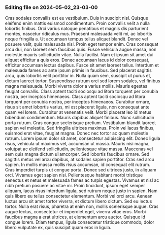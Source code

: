

### Editing file on 2024-05-02_23-03-00

Cras sodales convallis est eu vestibulum. Duis in suscipit nisl. Quisque eleifend enim mattis euismod condimentum. Proin convallis velit a nulla lobortis finibus. Orci varius natoque penatibus et magnis dis parturient montes, nascetur ridiculus mus. Praesent malesuada velit mi, ac lobortis neque fringilla a. Ut accumsan tempus tellus aliquet blandit. Donec vel posuere velit, quis malesuada nisl. Proin eget tempor enim. Cras consequat arcu dui, non laoreet sem faucibus quis. Fusce vehicula augue massa, non molestie mauris sollicitudin vitae. Nulla facilisi. Nam et ipsum sit amet dui aliquet efficitur a quis eros. Donec accumsan lacus id dolor consequat, efficitur accumsan lectus dapibus. Fusce sit amet laoreet tellus. Interdum et malesuada fames ac ante ipsum primis in faucibus.
Sed placerat sagittis arcu, quis lobortis velit porttitor in. Nulla quam sem, suscipit ut purus et, dictum laoreet tortor. Suspendisse rutrum orci sed lorem sodales, vel finibus magna malesuada. Morbi viverra dolor a varius mollis. Mauris egestas feugiat convallis. Class aptent taciti sociosqu ad litora torquent per conubia nostra, per inceptos himenaeos. Class aptent taciti sociosqu ad litora torquent per conubia nostra, per inceptos himenaeos. Curabitur ornare, risus sit amet lobortis varius, mi est placerat ligula, non consequat ante quam vel lorem. Curabitur at venenatis velit. Morbi placerat leo id metus bibendum condimentum. Mauris dapibus aliquet finibus. Nunc sollicitudin porta rutrum.
Cras congue scelerisque pretium. Vestibulum blandit laoreet sapien vel molestie. Sed fringilla ultrices maximus. Proin vel lacus finibus, euismod erat vitae, feugiat magna. Donec nec tortor ac quam molestie rutrum. Lorem ipsum dolor sit amet, consectetur adipiscing elit. Donec ligula risus, vehicula ut maximus vel, accumsan ut massa. Mauris nisi magna, volutpat ac eleifend sollicitudin, pellentesque vitae massa. Maecenas vel sem quis magna dictum ullamcorper.
Sed lobortis faucibus ornare. Sed sagittis metus vel arcu dapibus, at sodales sapien porttitor. Cras sed arcu sapien. In mollis massa mollis risus accumsan, id consequat elit rutrum. Cras imperdiet turpis ut congue porta. Donec sed ultrices justo, in aliquam orci. Vivamus eget sapien nisi. Pellentesque habitant morbi tristique senectus et netus et malesuada fames ac turpis egestas. Vivamus et nisl ac nibh pretium posuere ac vitae mi. Proin tincidunt, ipsum eget semper aliquam, lacus risus interdum ligula, sed rutrum neque justo in sapien. Nam quis libero eu tellus consectetur elementum.
Morbi vel orci arcu. Aenean luctus arcu sit amet tortor viverra, et dictum libero dictum. Sed eu lectus tortor. Nulla erat risus, pharetra at enim non, mollis scelerisque augue. Cras augue lectus, consectetur et imperdiet eget, viverra vitae eros. Morbi faucibus magna a erat ultrices, at elementum arcu auctor. Quisque id congue lorem. Etiam tempus, ligula consectetur tristique commodo, dolor libero vulputate ex, quis suscipit quam eros in ligula.


